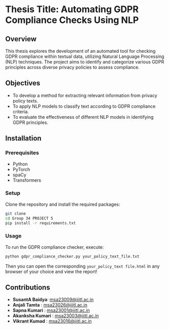 # Thesis Title: Automating GDPR Compliance Checks Using NLP

## Overview
This thesis explores the development of an automated tool for checking GDPR compliance within textual data, utilizing Natural Language Processing (NLP) techniques. The project aims to identify and categorize various GDPR principles across diverse privacy policies to assess compliance.

## Objectives
- To develop a method for extracting relevant information from privacy policy texts.
- To apply NLP models to classify text according to GDPR compliance criteria.
- To evaluate the effectiveness of different NLP models in identifying GDPR principles.

## Installation

### Prerequisites
- Python 
- PyTorch 
- spaCy 
- Transformers 

### Setup
Clone the repository and install the required packages:
```bash
git clone 
cd Group 34 PROJECT 5
pip install -r requirements.txt
```

### Usage
To run the GDPR compliance checker, execute:  

```bash
python gdpr_compliance_checker.py your_policy_text_file.txt
```

Then you can open the corresponding `your_policy_text file.html` in any browser of your choice and view the report!

## Contributions
- **SusantA Baidya**: msa23009@iiitl.ac.in
- **Anjali Tamta**  : msa23026@iiitl.ac.in
- **Sapna Kumari**  : msa23001@iiitl.ac.in
- **Akanksha Kumari** : msa23003@iiitl.ac.in
- **Vikrant Kumad** : msa23016@iiitl.ac.in
